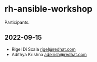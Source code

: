 # rh-ansible-workshop
Participants.

## 2022-09-15
 - Rigel Di Scala <rigel@redhat.com>
 - Adithya Krishna <adikrish@redhat.com>
